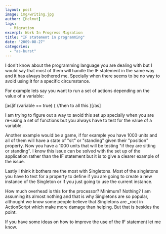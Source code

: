 ```yaml
---
layout: post
image: img/writing.jpg
author: [Helmut]
tags:
  - Migration
excerpt: Work In Progress Migration
title: "IF statement in programming"
date: "2009-08-27"
categories: 
  - "as-burst"
---
```


I don't know about the programming language you are dealing with but I would say that most of them will handle the IF statement in the same way and it has always bothered me. Specially when there seems to be no way to avoid using it for a specific circumstance.

For example lets say you want to run a set of actions depending on the value of a variable:

\[as\]if (variable == true) { //then to all this }\[/as\]

I am trying to figure out a way to avoid this set up specially when you are re-using a set of functions but you always have to test for the value of a variable.

Another example would be a game, if for example you have 1000 units and all of them will have a state of "sit" or "standing" given their "position" property. Now you have a 1000 units that will be testing "if they are sitting or standing". I know this issue can be solved with the set up of the application rather than the IF statement but it is to give a clearer example of the issue.

Lastly I think it bothers me the most with Singletons. Most of the singletons you have to test for a property to define if you are going to create a new instance of the Singleton or if you just going to use the current instance.

How much overhead is this for the processor? Minimum? Nothing? I am assuming its almost nothing and that is why Singletons are so popular, althought we know some people believe that Singletons are \_root in ActionScript which make more damage than helping. But that is besides the point.

If you have some ideas on how to improve the use of the IF statement let me know.
